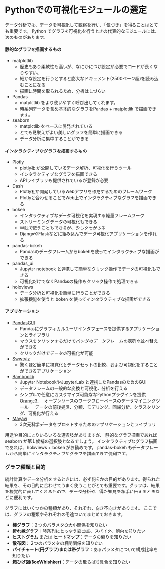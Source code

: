 Pythonでの可視化モジュールの選定
=================
データ分析では、データを可視化して観察を行い、「気づき」を得ることはとても重要です。
Python でグラフを可視化を行うときの代表的なモジュールには、次のものがあります。

#### 静的なグラフを描画するもの
- matplotlib
  - 歴史もあり柔軟性も高いが、なにかにつけ設定が必要でコードが長くなりやすい。
  - 細かな設定を行うとすると膨大なドキュメント(2500ページ超)を読み込むことになる
  - 描画に時間を取られるため、分析はしづらい
- Pandas
  - matplotlib をより使いやすく呼び出してくれます。
  - 時系列データを含め基本的なグラフをPandas + matplotlib で描画できます。
- seaborn
  - matplotlib をベースに開発されている
  - とても見栄えがよい美しいグラフを簡単に描画できる
  - データ分析に集中することができる

#### インタラクティブなグラフを描画するもの
- Plotly
  - [plotly社 ](https://plotly.com/) が公開しているデータ解析、可視化を行うツール
  - インタラクティブなグラフを描画できる
  - APIライブラリも提供されているが登録が必要
- Dash
  - Plotly社が開発しているWebアプリを作成するためのフレームワーク
  - Plotlyと合わせることでWeb上でインタラクティブなグラフを描画できる
- bokeh
  - インタラクティブなデータ可視化を実現する軽量フレームワーク
  - ストリーミングデータの可視化もできる
  - 単独で使うこともできるが、少しクセがある
  - DjangoやFlaskなどに組み込んでデータ可視化アプリケーションを作れる
- pandas-bokeh
  - Pandasのデータフレームからbokehを使ってインタラクティブな描画ができる
- pandas_ui
  - Jupyter notebook と連携して簡単なクリック操作でデータの可視化もできる
  - 可視化だけでなくPandasの操作もクリック操作で処理できる
- holoviews
  - データ分析と可視化を簡単に行うことができる
  - 拡張機能を使うと bokeh を使ってインタラクティブな描画ができる

#### アプリケーション
- [PandasGUI ](https://github.com/adamerose/PandasGUI)
  - Pandasにグラフィカルユーザインタフェースを提供するアプリケーションとライブラリ
  - マウスをクリックするだけでパンダのデータフレームの表示や並べ替えができる
  - クリックだけでデータの可視化が可能
- [Swwtviz ](https://github.com/fbdesignpro/sweetviz)
  - 驚くほど簡単に視覚化とデータセットの比較、および可視化をすることができるアプリケーション
- [Bamboolib ](https://github.com/tkrabel/bamboolib)
  - Jupyter NotebookやJupyterLab と連携したPandasのためのGUI
  - データフレームの一般的な変換と可視化、分析を行える
  - シンプルで任意にカスタマイズ可能ななPythonプラグインを提供
　[Orange3 ](https://orangedatamining.com/download/#macos)
　	オープンソースのワークフローベースのデータマイニングツール
　	データの前後処理、分類、モデリング、回帰分析、クラスタリング、可視化が行える
- [Mayavi ](https://docs.enthought.com/mayavi/mayavi/)
  - 3次元科学データをプロットするためのアプリケーションとライブラリ

用途や目的によりいろいろな選択肢がありますが、
静的なグラフ描画であれば seaborn が第１候補の選択肢となるでしょう。
インタラクティブなグラフ描画であれば、holoviews + bokeh がお勧めです。
pandas-bokeh もデータフレームから簡単にインタラクティブなグラフを描画できて便利です。

### グラフ種類と目的
統計計算やデータ分析をするときには、必ず何らかの目的があります。得られた結果を、その目的に合わせてうまく使うことがとても重要です。グラフは、結果を視覚的に表してくれるもので、データ分析や、得た知見を相手に伝えるときなどに便利です。

グラフにはいくつかの種類があり、それぞれ、向き不向きがあります。
ここでは、グラフの種類やそれぞれの用途ついてまとめておきます。

- **棒グラフ**：２つのパラメタの大小関係を知りたい
- **折れ線グラフ**：時系列にともなう変曲点、スパイク、傾向を知りたい
- **ヒストグラム** または **ヒートマップ**：データの偏りを知りたい
- **散布図**：２つのパラメタの相関関係を知りたい
- **パイチャート(円グラフ)**または**帯グラフ**：あるパラメタについて構成比率を知りたい
- **箱ひげ図(BoxWhishker)**：データの散らばり具合を知りたい



